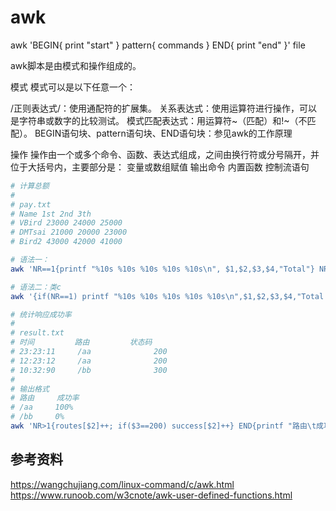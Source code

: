 # awk
awk 'BEGIN{ print "start" } pattern{ commands } END{ print "end" }' file

awk脚本是由模式和操作组成的。

模式
模式可以是以下任意一个：

/正则表达式/：使用通配符的扩展集。
关系表达式：使用运算符进行操作，可以是字符串或数字的比较测试。
模式匹配表达式：用运算符~（匹配）和!~（不匹配）。
BEGIN语句块、pattern语句块、END语句块：参见awk的工作原理

操作
操作由一个或多个命令、函数、表达式组成，之间由换行符或分号隔开，并位于大括号内，主要部分是：
变量或数组赋值
输出命令
内置函数
控制流语句
```bash
# 计算总额
#
# pay.txt
# Name 1st 2nd 3th
# VBird 23000 24000 25000
# DMTsai 21000 20000 23000
# Bird2 43000 42000 41000

# 语法一：
awk 'NR==1{printf "%10s %10s %10s %10s %10s\n", $1,$2,$3,$4,"Total"} NR>=2{total = $2 + $3 + $4;  printf "%10s %10d %10d %10d %10.2f\n", $1, $2, $3, $4, total}' pay.txt

# 语法二：类c
awk '{if(NR==1) printf "%10s %10s %10s %10s %10s\n",$1,$2,$3,$4,"Total "} {if(NR>=2) {total = $2 + $3 +$4; printf "%10s %10d %10d %10d %10.2f\n",$1, $2, $3, $4, total}}' pay.txt

# 统计响应成功率
#
# result.txt
# 时间         路由         状态码  
# 23:23:11     /aa              200  
# 12:23:12     /aa              200  
# 10:32:90     /bb              300
#
# 输出格式
# 路由     成功率  
# /aa     100%
# /bb     0%
awk 'NR>1{routes[$2]++; if($3==200) success[$2]++} END{printf "路由\t成功率\n"; for(route in routes) {rate=success[route]/routes[route]*100; printf "%s\t%.of%%\n", route,rate}}'
```

## 参考资料
https://wangchujiang.com/linux-command/c/awk.html  
https://www.runoob.com/w3cnote/awk-user-defined-functions.html